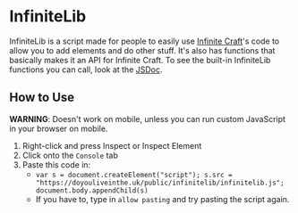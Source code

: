 # InfiniteLib
InfiniteLib is a script made for people to easily use [Infinite Craft][ic]'s code to allow you to add elements and do other stuff. It's also has functions that basically makes it an API for Infinite Craft.
To see the built-in InfiniteLib functions you can call, look at the [JSDoc][jsdoc].

## How to Use
**WARNING**: Doesn't work on mobile, unless you can run custom JavaScript in your browser on mobile.
1. Right-click and press Inspect or Inspect Element
2. Click onto the `Console` tab
3. Paste this code in:
   - `var s = document.createElement("script"); s.src = "https://doyouliveinthe.uk/public/infinitelib/infinitelib.js"; document.body.appendChild(s)`
   - If you have to, type in `allow pasting` and try pasting the script again.

[ic]: https://neal.fun/infinite-craft
[jsdoc]: https://doyouliveinthe.uk/public/infinitelib/index.html
